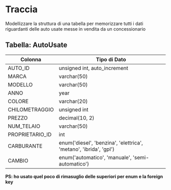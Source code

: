 
# Traccia
Modellizzare la struttura di una tabella per memorizzare tutti i dati 
riguardanti delle auto usate messe in vendita da un concessionario


## Tabella: AutoUsate

| Colonna           | Tipo di Dato                                                       | 
|-------------------|--------------------------------------------------------------------|
| AUTO_ID           | unsigned int, auto_increment                                       |  
| MARCA             | varchar(50)                                                        | 
| MODELLO           | varchar(50)                                                        | 
| ANNO              | year                                                               | 
| COLORE            | varchar(20)                                                        | 
| CHILOMETRAGGIO    | unsigned int                                                       | 
| PREZZO            | decimal(10, 2)                                                     | 
| NUM_TELAIO        | varchar(50)                                                        | 
| PROPRIETARIO_ID   | int                                                                | 
| CARBURANTE        | enum('diesel', 'benzina', 'elettrica', 'metano', 'ibrida', 'gpl')  | 
| CAMBIO            | enum('automatico', 'manuale', 'semi-automatico')                   | 

**PS: ho usato quel poco di rimasuglio delle superiori per enum e la foreign key**
